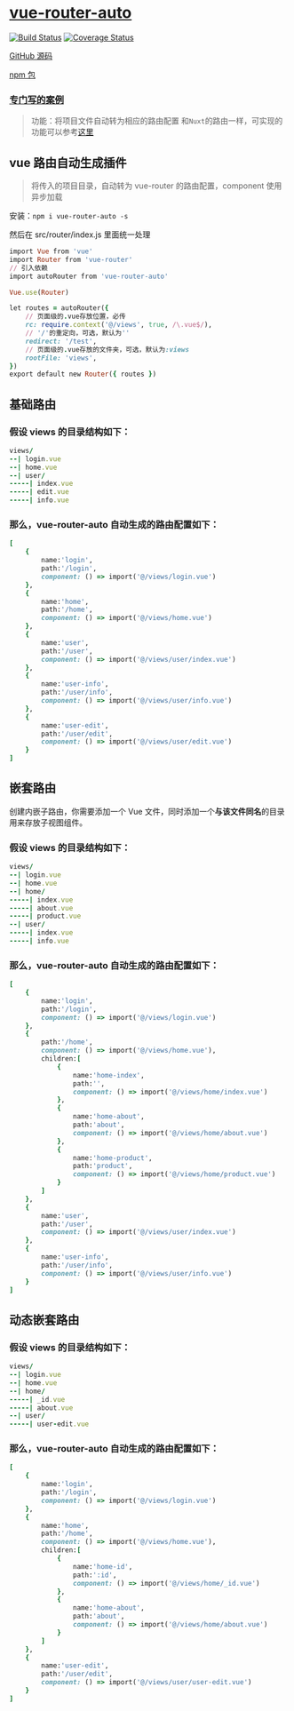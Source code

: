 # [vue-router-auto](https://github.com/MrHzq/vue-router-auto)

[![Build Status](https://travis-ci.org/MrHzq/vue-router-auto.svg?branch=master)](https://travis-ci.org/MrHzq/vue-router-auto) [![Coverage Status](https://coveralls.io/repos/github/MrHzq/vue-router-auto/badge.svg?branch=master)](https://coveralls.io/github/MrHzq/vue-router-auto?branch=master)

[GitHub 源码](https://github.com/MrHzq/vue-router-auto)

[npm 包](https://www.npmjs.com/package/vue-router-auto)

### [专门写的案例](https://mrhzq.github.io/vue-router-auto-example/example/index.html#/)

> 功能：将项目文件自动转为相应的路由配置 和`Nuxt`的路由一样，可实现的功能可以参考[这里](https://zh.nuxtjs.org/guide/routing)

## vue 路由自动生成插件

> 将传入的项目目录，自动转为 vue-router 的路由配置，component 使用异步加载

安装：`npm i vue-router-auto -s`

然后在 src/router/index.js 里面统一处理

```ruby
import Vue from 'vue'
import Router from 'vue-router'
// 引入依赖
import autoRouter from 'vue-router-auto'

Vue.use(Router)

let routes = autoRouter({
    // 页面级的.vue存放位置，必传
    rc: require.context('@/views', true, /\.vue$/),
    // '/'的重定向，可选，默认为''
    redirect: '/test',
    // 页面级的.vue存放的文件夹，可选，默认为:views
    rootFile: 'views',
})
export default new Router({ routes })

```

## 基础路由

### 假设 views 的目录结构如下：

```ruby
views/
--| login.vue
--| home.vue
--| user/
-----| index.vue
-----| edit.vue
-----| info.vue
```

### 那么，vue-router-auto 自动生成的路由配置如下：

```ruby
[
    {
        name:'login',
        path:'/login',
        component: () => import('@/views/login.vue')
    },
    {
        name:'home',
        path:'/home',
        component: () => import('@/views/home.vue')
    },
    {
        name:'user',
        path:'/user',
        component: () => import('@/views/user/index.vue')
    },
    {
        name:'user-info',
        path:'/user/info',
        component: () => import('@/views/user/info.vue')
    },
    {
        name:'user-edit',
        path:'/user/edit',
        component: () => import('@/views/user/edit.vue')
    }
]
```

## 嵌套路由

创建内嵌子路由，你需要添加一个 Vue 文件，同时添加一个**与该文件同名**的目录用来存放子视图组件。

### 假设 views 的目录结构如下：

```ruby
views/
--| login.vue
--| home.vue
--| home/
-----| index.vue
-----| about.vue
-----| product.vue
--| user/
-----| index.vue
-----| info.vue

```

### 那么，vue-router-auto 自动生成的路由配置如下：

```ruby
[
    {
        name:'login',
        path:'/login',
        component: () => import('@/views/login.vue')
    },
    {
        path:'/home',
        component: () => import('@/views/home.vue'),
        children:[
            {
                name:'home-index',
                path:'',
                component: () => import('@/views/home/index.vue')
            },
            {
                name:'home-about',
                path:'about',
                component: () => import('@/views/home/about.vue')
            },
            {
                name:'home-product',
                path:'product',
                component: () => import('@/views/home/product.vue')
            }
        ]
    },
    {
        name:'user',
        path:'/user',
        component: () => import('@/views/user/index.vue')
    },
    {
        name:'user-info',
        path:'/user/info',
        component: () => import('@/views/user/info.vue')
    }
]
```

## 动态嵌套路由

### 假设 views 的目录结构如下：

```ruby
views/
--| login.vue
--| home.vue
--| home/
-----| _id.vue
-----| about.vue
--| user/
-----| user-edit.vue

```

### 那么，vue-router-auto 自动生成的路由配置如下：

```ruby
[
    {
        name:'login',
        path:'/login',
        component: () => import('@/views/login.vue')
    },
    {
        name:'home',
        path:'/home',
        component: () => import('@/views/home.vue'),
        children:[
            {
                name:'home-id',
                path:':id',
                component: () => import('@/views/home/_id.vue')
            },
            {
                name:'home-about',
                path:'about',
                component: () => import('@/views/home/about.vue')
            }
        ]
    },
    {
        name:'user-edit',
        path:'/user/edit',
        component: () => import('@/views/user/user-edit.vue')
    }
]
```
